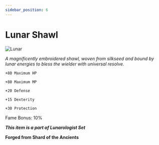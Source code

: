 ```yaml
---
sidebar_position: 6
---
```


# Lunar Shawl

![Lunar](https://vwiki.valorserver.com/api/item/picture/lunar%20shawl)

<i>A magnificently embroidered shawl, woven from silkseed and bound by lunar energies to bless the wielder with universal resolve.</i>

    +80 Maximum HP
    
    +80 Maximum MP
    
    +20 Defense
    
    +15 Dexterity
    
    +30 Protection
    
Fame Bonus: 10%

***This item is a part of Lunarologist Set***

**Forged from Shard of the Ancients**
